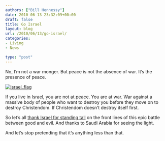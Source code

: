 ```yaml
---
authors: ["Bill Hennessy"]
date: 2010-06-13 23:32:09+00:00
draft: false
title: Go Israel
layout: blog
url: /2010/06/13/go-israel/
categories:
- Living
- News

type: "post"
---
```


No, I’m not a war monger. But peace is not the absence of war. It’s the presence of peace. 

 

[![israel_flag](https://hennessysview.com/wp-content/uploads/2010/06/israel_flag_thumb.jpg)
](https://hennessysview.com/wp-content/uploads/2010/06/israel_flag.jpg)

 

If you live in Israel, you are not at peace. You are at war. War against a massive body of people who want to destroy you before they move on to destroy Christendom. If Christendom doesn’t destroy itself first. 

 

So let’s all [thank Israel for standing tall](https://www.timesonline.co.uk/tol/news/world/middle_east/article7148555.ece) on the front lines of this epic battle between good and evil. And thanks to Saudi Arabia for seeing the light.

 

And let’s stop pretending that it’s anything less than that. 
